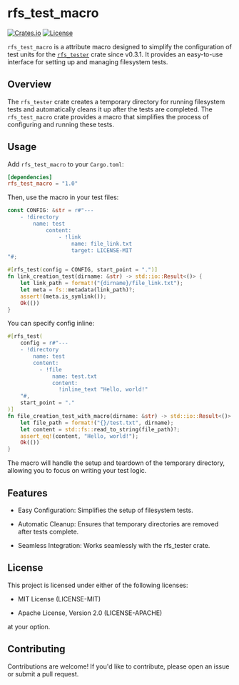 # rfs_test_macro

[![Crates.io](https://img.shields.io/crates/v/rfs_test_macro)](https://crates.io/crates/rfs_test_macro)
[![License](https://img.shields.io/badge/license-MIT%20OR%20Apache--2.0-blue)](https://crates.io/crates/rfs_test_macro)

`rfs_test_macro` is a attribute macro designed to simplify the configuration of test units for the [`rfs_tester`](https://crates.io/crates/rfs_tester) crate since v0.3.1. It provides an easy-to-use interface for setting up and managing filesystem tests.

## Overview

The `rfs_tester` crate creates a temporary directory for running filesystem tests and automatically cleans it up after the tests are completed. The `rfs_test_macro` crate provides a macro that simplifies the process of configuring and running these tests.

## Usage

Add `rfs_test_macro` to your `Cargo.toml`:

```toml
[dependencies]
rfs_test_macro = "1.0"
```

Then, use the macro in your test files:

```rust
const CONFIG: &str = r#"---
    - !directory
        name: test
            content:
                - !link
                    name: file_link.txt
                    target: LICENSE-MIT
"#;

#[rfs_test(config = CONFIG, start_point = ".")]
fn link_creation_test(dirname: &str) -> std::io::Result<()> {
    let link_path = format!("{dirname}/file_link.txt");
    let meta = fs::metadata(link_path)?;
    assert!(meta.is_symlink());
    Ok(())
}
```

You can specify config inline:

```rust
#[rfs_test(
    config = r#"---
    - !directory
        name: test
        content:
          - !file
              name: test.txt
              content:
                !inline_text "Hello, world!"
    "#,
    start_point = "."
)]
fn file_creation_test_with_macro(dirname: &str) -> std::io::Result<()> {
    let file_path = format!("{}/test.txt", dirname);
    let content = std::fs::read_to_string(file_path)?;
    assert_eq!(content, "Hello, world!");
    Ok(())
}
```

The macro will handle the setup and teardown of the temporary directory, allowing you to focus on writing your test logic.

## Features

* Easy Configuration: Simplifies the setup of filesystem tests.

* Automatic Cleanup: Ensures that temporary directories are removed after tests complete.

* Seamless Integration: Works seamlessly with the rfs_tester crate.

## License

This project is licensed under either of the following licenses:

* MIT License (LICENSE-MIT)

* Apache License, Version 2.0 (LICENSE-APACHE)

at your option.

## Contributing

Contributions are welcome! If you'd like to contribute, please open an issue or submit a pull request.
